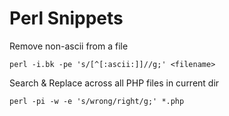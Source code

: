 # Perl Snippets

Remove non-ascii from a file

	perl -i.bk -pe 's/[^[:ascii:]]//g;' <filename>

Search & Replace across all PHP files in current dir

	perl -pi -w -e 's/wrong/right/g;' *.php
